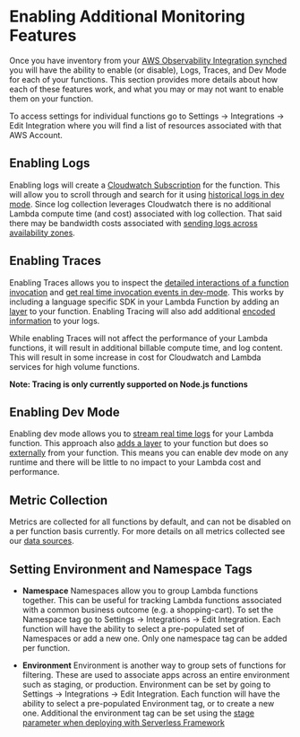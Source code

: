 <!--
title: Enabling Additional Monitoring Features
menuText:   Enabling Additional Monitoring Features Monitoring Features
description: Enabling Monitoring Features
menuOrder: 4
-->

#   Enabling Additional Monitoring Features
Once you have inventory from your [AWS Observability Integration synched](./index.md#inventory-synching) you will have the ability to enable (or disable), Logs, Traces, and Dev Mode 
for each of your functions. This section provides more details about how each of these features work,
and what you may or may not want to enable them on your function. 

To access settings for individual functions go to Settings -> Integrations -> Edit Integration where you will find a list of resources associated with that AWS Account. 

## Enabling Logs
Enabling logs will create a [Cloudwatch Subscription](../glossary.md#cloudwatch-subscriptions) for the function. This will allow you to scroll through and search for it using [historical logs in dev mode](../product/logs.md#recent-logs). Since log collection leverages Cloudwatch there is no additional Lambda compute time (and cost) associated with log collection. That said there may be bandwidth costs associated with [sending logs across availability zones](../faq.md#adding-the-aws-observability-integration).


## Enabling Traces
Enabling Traces allows you to inspect the [detailed interactions of a function invocation](../product/traces.md) and [get real time invocation events in dev-mode](../product/logs.md#real-time-invocation-events). This works by including a language specific SDK in your Lambda Function by adding an [layer](../glossary.md#lambda-layer) to your function. Enabling Tracing will also add additional [encoded information](./data-sources-and-roles.md#encoded-log-information) to your logs.

While enabling Traces will not affect the performance of your Lambda functions, it will result in additional billable compute time, and log content. This will result in some increase in cost for Cloudwatch and Lambda services for high volume functions. 

**Note: Tracing is only currently supported on Node.js functions**

## Enabling Dev Mode
Enabling dev mode allows you to [stream real time logs](../product/logs.md#real-time-logging) for your Lambda function. This approach also [adds a layer](../glossary.md#lambda-layer) to your function but does so [externally](data-sources-and-roles.md#external-extension) from your function. This means you can enable dev mode on any runtime and there will be little to no impact to your Lambda cost and performance. 

## Metric Collection
Metrics are collected for all functions by default, and can not be disabled on a per function basis
currently. For more details on all metrics collected see our [data sources](./data-sources-and-roles.md#metric-streams).

## Setting Environment and Namespace Tags
- **Namespace** Namespaces allow you to group Lambda functions together. This can be useful
for tracking Lambda functions associated with a common business outcome (e.g. a shopping-cart). To 
set the Namespace tag go to Settings -> Integrations -> Edit Integration. Each function will have
the ability to select a pre-populated set of Namespaces or add a new one. Only one namespace tag
can be added per function. 

- **Environment** Environment is another way to group sets of functions for filtering. These are used to associate apps across an entire environment such as staging, or production. Environment
can be set by going to Settings -> Integrations -> Edit Integration. Each function will have the ability to select a pre-populated Environment tag, or to create a new one. Additional the environment
tag can be set using the [stage parameter when deploying with Serverless Framework](../integrations/enable-monitoring-features.md#using-framework-to-enable-your-function)

